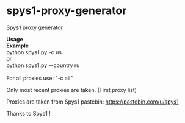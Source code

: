 # spys1-proxy-generator
Spys1 proxy generator

<b>Usage</b>
<br>
<b>Example</b>
<br>
python spys1.py -c us <br>
or <br>
python spys1.py --country ru
<br>
<br>
For all proxies use: "-c all"


Only most recent proxies are taken. (First proxy list)


Proxies are taken from Spys1 pastebin: https://pastebin.com/u/spys1

Thanks to Spys1 ! 

